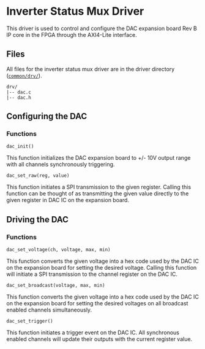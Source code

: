 # Inverter Status Mux Driver

This driver is used to control and configure the DAC expansion board Rev B IP core in the FPGA through the AXI4-Lite interface.

## Files
All files for the inverter status mux driver are in the driver directory ([`common/drv/`](/sdk/bare/common/drv/)).

```
drv/
|-- dac.c
|-- dac.h
```

## Configuring the DAC
### Functions
`dac_init()`

This function initializes the DAC expansion board to +/- 10V output range with all channels synchronously triggering.

`dac_set_raw(reg, value)`

This function initiates a SPI transmission to the given register. Calling this function can be thought of as transmitting the given value directly to the given register in DAC IC on the expansion board.

## Driving the DAC
### Functions
`dac_set_voltage(ch, voltage, max, min)`

This function converts the given voltage into a hex code used by the DAC IC on the expansion board for setting the desired voltage. Calling this function will initiate a SPI transmission to the channel register on the DAC IC.

`dac_set_broadcast(voltage, max, min)`

This function converts the given voltage into a hex code used by the DAC IC on the expansion board for setting the desired voltages on all broadcast enabled channels simultaneously.

`dac_set_trigger()`

This function initiates a trigger event on the DAC IC. All synchronous enabled channels will update their outputs with the current register value. 